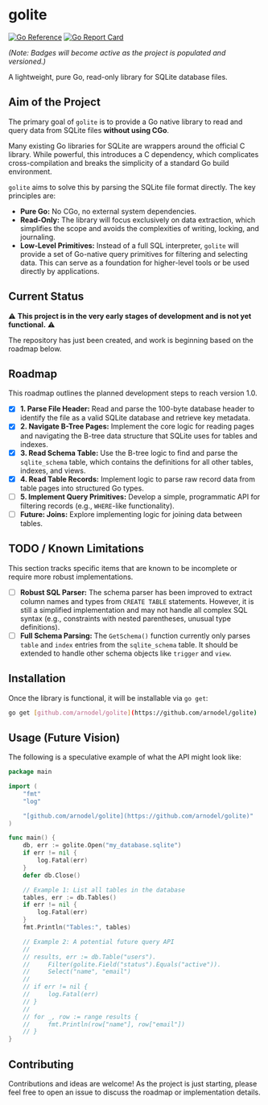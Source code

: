 # golite

[![Go Reference](https://pkg.go.dev/badge/github.com/arnodel/golite.svg)](https://pkg.go.dev/github.com/arnodel/golite)
[![Go Report Card](https://goreportcard.com/badge/github.com/arnodel/golite)](https://goreportcard.com/report/github.com/arnodel/golite)

*(Note: Badges will become active as the project is populated and versioned.)*

A lightweight, pure Go, read-only library for SQLite database files.

## Aim of the Project

The primary goal of `golite` is to provide a Go native library to read and query data from SQLite files **without using CGo**.

Many existing Go libraries for SQLite are wrappers around the official C library. While powerful, this introduces a C dependency, which complicates cross-compilation and breaks the simplicity of a standard Go build environment.

`golite` aims to solve this by parsing the SQLite file format directly. The key principles are:
- **Pure Go:** No CGo, no external system dependencies.
- **Read-Only:** The library will focus exclusively on data extraction, which simplifies the scope and avoids the complexities of writing, locking, and journaling.
- **Low-Level Primitives:** Instead of a full SQL interpreter, `golite` will provide a set of Go-native query primitives for filtering and selecting data. This can serve as a foundation for higher-level tools or be used directly by applications.

## Current Status

⚠️ **This project is in the very early stages of development and is not yet functional.** ⚠️

The repository has just been created, and work is beginning based on the roadmap below.

## Roadmap

This roadmap outlines the planned development steps to reach version 1.0.

-   [x] **1. Parse File Header:** Read and parse the 100-byte database header to identify the file as a valid SQLite database and retrieve key metadata.
-   [x] **2. Navigate B-Tree Pages:** Implement the core logic for reading pages and navigating the B-tree data structure that SQLite uses for tables and indexes.
-   [x] **3. Read Schema Table:** Use the B-tree logic to find and parse the `sqlite_schema` table, which contains the definitions for all other tables, indexes, and views.
-   [x] **4. Read Table Records:** Implement logic to parse raw record data from table pages into structured Go types.
-   [ ] **5. Implement Query Primitives:** Develop a simple, programmatic API for filtering records (e.g., `WHERE`-like functionality).
-   [ ] **Future: Joins:** Explore implementing logic for joining data between tables.

## TODO / Known Limitations

This section tracks specific items that are known to be incomplete or require more robust implementations.

-   [ ] **Robust SQL Parser:** The schema parser has been improved to extract column names and types from `CREATE TABLE` statements. However, it is still a simplified implementation and may not handle all complex SQL syntax (e.g., constraints with nested parentheses, unusual type definitions).
-   [ ] **Full Schema Parsing:** The `GetSchema()` function currently only parses `table` and `index` entries from the `sqlite_schema` table. It should be extended to handle other schema objects like `trigger` and `view`.

## Installation

Once the library is functional, it will be installable via `go get`:
```sh
go get [github.com/arnodel/golite](https://github.com/arnodel/golite)
```

## Usage (Future Vision)

The following is a speculative example of what the API might look like:

```go
package main

import (
    "fmt"
    "log"

    "[github.com/arnodel/golite](https://github.com/arnodel/golite)"
)

func main() {
    db, err := golite.Open("my_database.sqlite")
    if err != nil {
        log.Fatal(err)
    }
    defer db.Close()

    // Example 1: List all tables in the database
    tables, err := db.Tables()
    if err != nil {
        log.Fatal(err)
    }
    fmt.Println("Tables:", tables)

    // Example 2: A potential future query API
    //
    // results, err := db.Table("users").
    //     Filter(golite.Field("status").Equals("active")).
    //     Select("name", "email")
    //
    // if err != nil {
    //     log.Fatal(err)
    // }
    //
    // for _, row := range results {
    //     fmt.Println(row["name"], row["email"])
    // }
}
```

## Contributing

Contributions and ideas are welcome! As the project is just starting, please feel free to open an issue to discuss the roadmap or implementation details.
